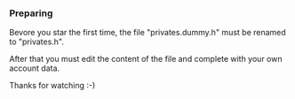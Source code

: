 ### Preparing

Bevore you star the first time, the file "privates.dummy.h" must be renamed to "privates.h".

After that you must edit the content of the file and complete with your own account data.



Thanks for watching :-)
